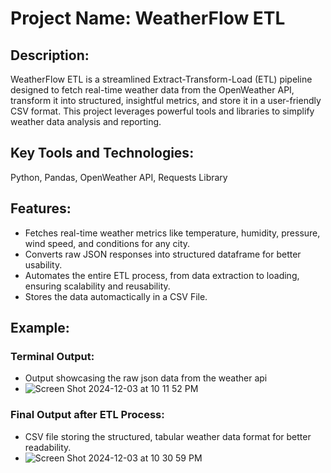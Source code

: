 # Project Name: WeatherFlow ETL

## Description:
WeatherFlow ETL is a streamlined Extract-Transform-Load (ETL) pipeline designed to fetch real-time weather data from the OpenWeather API, transform it into structured, insightful metrics, and store it in a user-friendly CSV format. This project leverages powerful tools and libraries to simplify weather data analysis and reporting.

## Key Tools and Technologies: 
Python, Pandas, OpenWeather API, Requests Library

## Features:
- Fetches real-time weather metrics like temperature, humidity, pressure, wind speed, and conditions for any city.
- Converts raw JSON responses into structured dataframe for better usability.
- Automates the entire ETL process, from data extraction to loading, ensuring scalability and reusability.
- Stores the data automactically in a CSV File.

## Example: 
### Terminal Output: 
- Output showcasing the raw json data from the weather api
- ![Screen Shot 2024-12-03 at 10 11 52 PM](https://github.com/user-attachments/assets/36df14c7-3b37-4de6-bfd0-9270666e0ce3)

### Final Output after ETL Process:
- CSV file storing the structured, tabular weather data format for better readability.
- ![Screen Shot 2024-12-03 at 10 30 59 PM](https://github.com/user-attachments/assets/ade18587-0dec-4528-b0a5-21022414204e)




